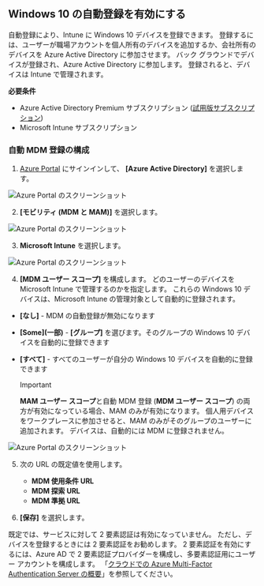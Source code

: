 ## <a name="enable-windows-10-automatic-enrollment"></a>Windows 10 の自動登録を有効にする

自動登録により、Intune に Windows 10 デバイスを登録できます。 登録するには、ユーザーが職場アカウントを個人所有のデバイスを追加するか、会社所有のデバイスを Azure Active Directory に参加させます。 バック グラウンドでデバイスが登録され、Azure Active Directory に参加します。 登録されると、デバイスは Intune で管理されます。

**必要条件**
- Azure Active Directory Premium サブスクリプション ([試用版サブスクリプション](http://go.microsoft.com/fwlink/?LinkID=816845))
- Microsoft Intune サブスクリプション


### <a name="configure-automatic-mdm-enrollment"></a>自動 MDM 登録の構成

1. [Azure Portal](https://portal.azure.com) にサインインして、 **[Azure Active Directory]** を選択します。

  ![Azure Portal のスクリーンショット](../media/auto-enroll-azure-main.png)

2. **[モビリティ (MDM と MAM)]** を選択します。

  ![Azure Portal のスクリーンショット](../media/auto-enroll-mdm.png)

3. **Microsoft Intune** を選択します。

  ![Azure Portal のスクリーンショット](../media/auto-enroll-intune.png)

4. **[MDM ユーザー スコープ]** を構成します。 どのユーザーのデバイスを Microsoft Intune で管理するのかを指定します。 これらの Windows 10 デバイスは、Microsoft Intune の管理対象として自動的に登録されます。

  - **[なし]** - MDM の自動登録が無効になります
  - **[Some]\(一部\)** - **[グループ]** を選びます。そのグループの Windows 10 デバイスを自動的に登録できます
  - **[すべて]** - すべてのユーザーが自分の Windows 10 デバイスを自動的に登録できます

      > [!IMPORTANT]
      > **MAM ユーザー スコープ**と自動 MDM 登録 (**MDM ユーザー スコープ**) の両方が有効になっている場合、MAM のみが有効になります。 個人用デバイスをワークプレースに参加させると、MAM のみがそのグループのユーザーに追加されます。 デバイスは、自動的には MDM に登録されません。

   ![Azure Portal のスクリーンショット](../media/auto-enroll-scope.png)

5. 次の URL の既定値を使用します。
    - **MDM 使用条件 URL**
    - **MDM 探索 URL**
    - **MDM 準拠 URL**

6. **[保存]** を選択します。

既定では、サービスに対して 2 要素認証は有効になっていません。 ただし、デバイスを登録するときには 2 要素認証をお勧めします。 2 要素認証を有効にするには、Azure AD で 2 要素認証プロバイダーを構成し、多要素認証用にユーザー アカウントを構成します。 「[クラウドでの Azure Multi-Factor Authentication Server の概要](https://docs.microsoft.com/azure/multi-factor-authentication/multi-factor-authentication-get-started-cloud)」を参照してください。
